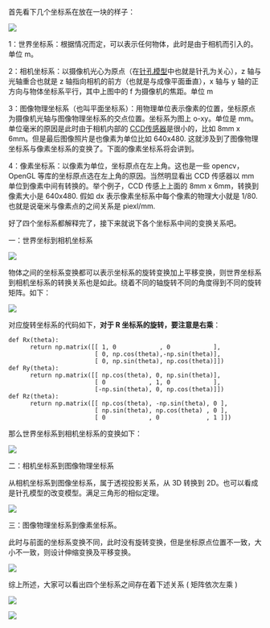 

首先看下几个坐标系在放在一块的样子：

![](https://pic3.zhimg.com/v2-c785bb27b80deb738ff3025657ca932e_1440w.jpg)

1：世界坐标系：根据情况而定，可以表示任何物体，此时是由于相机而引入的。单位 m。

2：相机坐标系：以摄像机光心为原点（在[针孔模型](https://zhida.zhihu.com/search?content_id=193280576&content_type=Article&match_order=1&q=%E9%92%88%E5%AD%94%E6%A8%A1%E5%9E%8B&zhida_source=entity)中也就是针孔为关心），z 轴与光轴重合也就是 z 轴指向相机的前方（也就是与成像平面垂直），x 轴与 y 轴的正方向与物体坐标系平行，其中上图中的 f 为摄像机的焦距。单位 m

3：图像物理坐标系（也叫平面坐标系）：用物理单位表示像素的位置，坐标原点为摄像机光轴与图像物理坐标系的交点位置。坐标系为图上 o-xy。单位是 mm。单位毫米的原因是此时由于相机内部的 [CCD传感器](https://zhida.zhihu.com/search?content_id=193280576&content_type=Article&match_order=1&q=CCD%E4%BC%A0%E6%84%9F%E5%99%A8&zhida_source=entity)是很小的，比如 8mm x 6mm。但是最后图像照片是也像素为单位比如 640x480. 这就涉及到了图像物理坐标系与像素坐标系的变换了。下面的像素坐标系将会讲到。

4：像素坐标系：以像素为单位，坐标原点在左上角。这也是一些 opencv，OpenGL 等库的坐标原点选在左上角的原因。当然明显看出 CCD 传感器以 mm 单位到像素中间有转换的。举个例子，CCD 传感上上面的 8mm x 6mm，转换到像素大小是 640x480. 假如 dx 表示像素坐标系中每个像素的物理大小就是 1/80. 也就是说毫米与像素点的之间关系是 piexl/mm.

好了四个坐标系都解释完了，接下来就说下各个坐标系中间的变换关系吧。

一：世界坐标到相机坐标系

![](https://pica.zhimg.com/v2-b9d3036e235f8b1c166ff804a29ee3f0_1440w.jpg)

物体之间的坐标系变换都可以表示坐标系的旋转变换加上平移变换，则世界坐标系到相机坐标系的转换关系也是如此。绕着不同的轴旋转不同的角度得到不同的旋转矩阵。如下：

![](https://pic3.zhimg.com/v2-7ef948be24f76ff294bf050723793434_1440w.jpg)

对应旋转坐标系的代码如下，**对于 R 坐标系的旋转，要注意是右乘**：

```text
def Rx(theta):
      return np.matrix([[ 1, 0            , 0            ],
                        [ 0, np.cos(theta),-np.sin(theta)],
                        [ 0, np.sin(theta), np.cos(theta)]])
def Ry(theta):
      return np.matrix([[ np.cos(theta), 0, np.sin(theta)],
                        [ 0            , 1, 0            ],
                        [-np.sin(theta), 0, np.cos(theta)]])
def Rz(theta):
      return np.matrix([[ np.cos(theta), -np.sin(theta), 0 ],
                        [ np.sin(theta), np.cos(theta) , 0 ],
                        [ 0            , 0             , 1 ]])
```

那么世界坐标系到相机坐标系的变换如下：

![](https://pic4.zhimg.com/v2-3aa2fc166eda658bd7230b6cb23c3357_1440w.jpg)

二：相机坐标系到图像物理坐标系

从相机坐标系到图像坐标系，属于透视投影关系，从 3D 转换到 2D。也可以看成是针孔模型的改变模型。满足三角形的相似定理。

![](https://pic1.zhimg.com/v2-3e7a787508a9a033ae1df59fddef8844_1440w.jpg)

三：图像物理坐标系到像素坐标系。

此时与前面的坐标系变换不同，此时没有旋转变换，但是坐标原点位置不一致，大小不一致，则设计伸缩变换及平移变换。

![](https://pic2.zhimg.com/v2-02fe7461a6b5b7200c4e82c60bfc59f5_1440w.jpg)

综上所述，大家可以看出四个坐标系之间存在着下述关系 ( 矩阵依次左乘 )

![](https://pic4.zhimg.com/v2-e654f52f3ba49de31ae8c0c50f20bc4f_1440w.jpg)

![](https://pic1.zhimg.com/v2-88a5a6066717806798b60321d956ed3c_1440w.jpg)